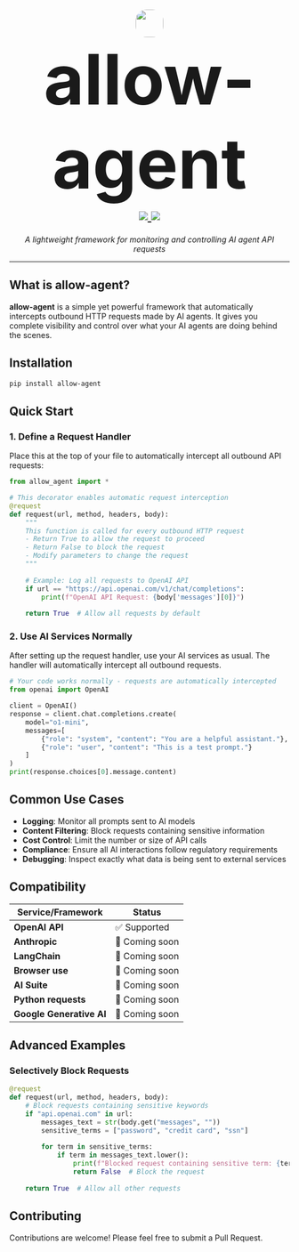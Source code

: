 <h1 align="center">
    <img src="https://i.imgur.com/bFiXBTa.png" width="50px" height="50px" style="border-radius: 20px;"></br> 
    <span style="font-size: 125px;">allow-agent</span>
  <br>
  <a href="https://github.com/EthicsGPT/allow-agent">
    <img src="https://img.shields.io/badge/%F0%9F%9B%A1%EF%B8%8F%20transparency-first-00ACD7.svg?style=flat-square">
  </a>
  <a href="https://github.com/EthicsGPT/allow-agent">
    <img src="https://img.shields.io/badge/%F0%9F%94%8D%20prompt-visibility-75C46B?style=flat-square">
  </a>
</h1>

<p align="center">
  <em>A lightweight framework for monitoring and controlling AI agent API requests</em>
</p>

---

## What is allow-agent?

**allow-agent** is a simple yet powerful framework that automatically intercepts outbound HTTP requests made by AI agents. It gives you complete visibility and control over what your AI agents are doing behind the scenes.

## Installation

```bash
pip install allow-agent
```

## Quick Start

### 1. Define a Request Handler

Place this at the top of your file to automatically intercept all outbound API requests:

```python
from allow_agent import *

# This decorator enables automatic request interception
@request
def request(url, method, headers, body):
    """
    This function is called for every outbound HTTP request
    - Return True to allow the request to proceed
    - Return False to block the request
    - Modify parameters to change the request
    """
    
    # Example: Log all requests to OpenAI API
    if url == "https://api.openai.com/v1/chat/completions":
        print(f"OpenAI API Request: {body['messages'][0]}")
        
    return True  # Allow all requests by default
```

### 2. Use AI Services Normally

After setting up the request handler, use your AI services as usual. The handler will automatically intercept all outbound requests.

```python
# Your code works normally - requests are automatically intercepted
from openai import OpenAI

client = OpenAI()
response = client.chat.completions.create(
    model="o1-mini",
    messages=[
        {"role": "system", "content": "You are a helpful assistant."},
        {"role": "user", "content": "This is a test prompt."}
    ]
)
print(response.choices[0].message.content)
```

## Common Use Cases

- **Logging**: Monitor all prompts sent to AI models
- **Content Filtering**: Block requests containing sensitive information
- **Cost Control**: Limit the number or size of API calls
- **Compliance**: Ensure all AI interactions follow regulatory requirements
- **Debugging**: Inspect exactly what data is being sent to external services

## Compatibility

| Service/Framework | Status |
|-------------------|--------|
| **OpenAI API** | ✅ Supported |
| **Anthropic** | 🔄 Coming soon |
| **LangChain** | 🔄 Coming soon |
| **Browser use** | 🔄 Coming soon |
| **AI Suite** | 🔄 Coming soon |
| **Python requests** | 🔄 Coming soon |
| **Google Generative AI** | 🔄 Coming soon |

## Advanced Examples

### Selectively Block Requests

```python
@request
def request(url, method, headers, body):
    # Block requests containing sensitive keywords
    if "api.openai.com" in url:
        messages_text = str(body.get("messages", ""))
        sensitive_terms = ["password", "credit card", "ssn"]
        
        for term in sensitive_terms:
            if term in messages_text.lower():
                print(f"Blocked request containing sensitive term: {term}")
                return False  # Block the request
                
    return True  # Allow all other requests
```

## Contributing

Contributions are welcome! Please feel free to submit a Pull Request.
